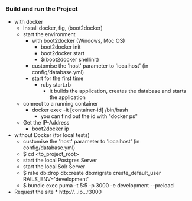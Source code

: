 ### Build and run the Project

* with docker
    * Install docker, fig, (boot2docker)
    * start the environment
	    * with boot2docker (Windows, Moc OS)
		    * boot2docker init
    		* boot2docker start
	    	* $(boot2docker shellinit)
	    * customise the 'host' parameter to 'localhost' (in config/database.yml)
	    * start for the first time
		    * ruby start.rb
        	    * it builds the application, creates the database and starts the application
    * connect to a running container
        * docker exec -it [container-id] /bin/bash
            * you can find out the id with "docker ps"
    * Get the IP-Address
	    * boot2docker ip
* without Docker (for local tests)
    * customise the 'host' parameter to 'localhost' (in config/database.yml)
    * $ cd <to_project_root>
    * start the local Postgres Server
    * start the local Solr Server
    * $ rake db:drop db:create db:migrate create_default_user RAILS_ENV='development'
    * $ bundle exec puma  -t 5:5 -p 3000 -e development  --preload
* Request the site
	    * http://...ip...:3000